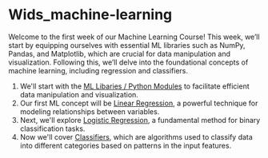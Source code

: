 # Wids_machine-learning
Welcome to the first week of our Machine Learning Course! This week, we’ll start by equipping ourselves with essential ML libraries such as NumPy, Pandas, and Matplotlib, which are crucial for data manipulation and visualization. Following this, we’ll delve into the foundational concepts of machine learning, including regression and classifiers. 
1. We'll start with the [ML Libaries / Python Modules](./Python%20Modules) to facilitate efficient data manipulation and visualization.
2. Our first ML concept will be [Linear Regression](./Linear%20Regression), a powerful technique for modeling relationships between variables.
3. Next, we'll explore [Logistic Regression](./Logistic%20Regression), a fundamental method for binary classification tasks.
4. Now we'll cover [Classifiers](https://github.com/wncc/Machine-Learning-LS-24/tree/main/Week%201/Classifiers%20(OPTIONAL)), which are algorithms used to classify data into different categories based on patterns in the input features.
